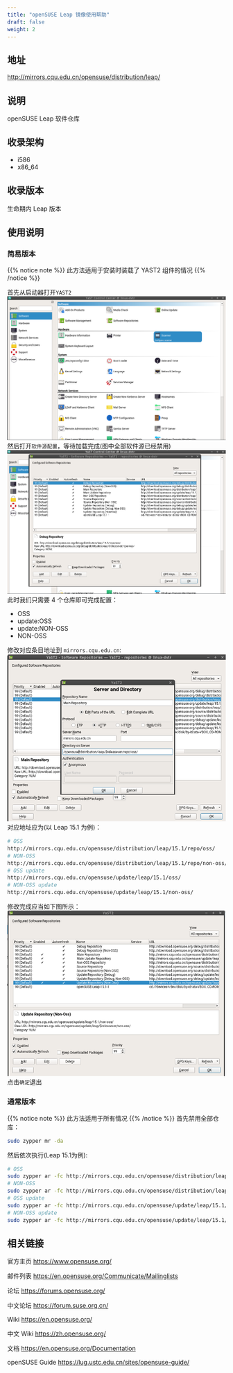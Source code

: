 ```yaml
---
title: "openSUSE Leap 镜像使用帮助"
draft: false
weight: 2
---
```

## 地址
http://mirrors.cqu.edu.cn/opensuse/distribution/leap/
## 说明
openSUSE Leap 软件仓库
## 收录架构
- i586
- x86_64
## 收录版本
生命期内 Leap 版本
## 使用说明
### 简易版本
{{% notice note %}}
此方法适用于安装时装载了 YAST2 组件的情况
{{% /notice %}}

首先从启动器打开`YAST2`
![img1](./images/01.png)
然后打开`软件源配置`，等待加载完成(图中全部软件源已经禁用)
![img2](./images/02.png)
此时我们只需要 4 个仓库即可完成配置：

- OSS
- update:OSS
- update:NON-OSS
- NON-OSS

修改对应条目地址到 `mirrors.cqu.edu.cn`:
![img3](./images/03.png)
对应地址应为(以 Leap 15.1 为例)：
```bash
# OSS
http://mirrors.cqu.edu.cn/opensuse/distribution/leap/15.1/repo/oss/
# NON-OSS
http://mirrors.cqu.edu.cn/opensuse/distribution/leap/15.1/repo/non-oss/
# OSS update
http://mirrors.cqu.edu.cn/opensuse/update/leap/15.1/oss/
# NON-OSS update
http://mirrors.cqu.edu.cn/opensuse/update/leap/15.1/non-oss/
```
修改完成应当如下图所示：
![img4](./images/04.png)
点击`确定`退出
### 通常版本
{{% notice note %}}
此方法适用于所有情况
{{% /notice %}}
首先禁用全部仓库：
```bash
sudo zypper mr -da
```
然后依次执行(Leap 15.1为例):
```bash
# OSS
sudo zypper ar -fc http://mirrors.cqu.edu.cn/opensuse/distribution/leap/15.1/repo/oss   openSUSE-CQU-OSS
# NON-OSS
sudo zypper ar -fc http://mirrors.cqu.edu.cn/opensuse/distribution/leap/15.1/repo/non-oss   openSUSE-CQU-NON-OSS
# OSS update
sudo zypper ar -fc http://mirrors.cqu.edu.cn/opensuse/update/leap/15.1/oss   openSUSE-CQU-OSS-UPDATE
# NON-OSS update
sudo zypper ar -fc http://mirrors.cqu.edu.cn/opensuse/update/leap/15.1/non-oss   openSUSE-CQU-NON-OSS-UPDATE
```
## 相关链接
官方主页
https://www.opensuse.org/

邮件列表
https://en.opensuse.org/Communicate/Mailinglists

论坛
https://forums.opensuse.org/

中文论坛
https://forum.suse.org.cn/

Wiki
https://en.opensuse.org/

中文 Wiki
https://zh.opensuse.org/

文档
https://en.opensuse.org/Documentation

openSUSE Guide
https://lug.ustc.edu.cn/sites/opensuse-guide/
